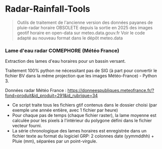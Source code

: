 # Radar-Rainfall-Tools
> Outils de traitement de l'ancienne version des données payanes de pluie-radar horaire
> OBSOLETE depuis la sortie en 2025 des images geotif horaire en open-data sur meteo.data.gouv.fr
> Voir le code adapté au nouveau format dans le dépôt meteo.data

### Lame d'eau radar COMEPHORE (Météo France)
Extraction des lames d'eau horaires pour un bassin versant.

Traitement 100% python ne nécessitant pas de SIG (à part pour convertir le fichier BV dans la même projection que les images Météo-France) - Python 3.

Données radar Météo France : https://donneespubliques.meteofrance.fr/?fond=produit&id_produit=291&id_rubrique=34

- Ce script traite tous les fichiers gtif contenus dans le dossier choisi (par exemple une année entière, avec 1 fichier par heure)
- Pour chaque pas de temps (chaque fichier raster), la lame moyenne est calculée pour les pixels à l'intérieur du polygone défini dans le fichier vecteur fourni.
- La série chronologique des lames horaires est enregistrée dans un fichier texte au format du logiciel GRP: 2 colonnes date (yymmddhh) + Pluie (mm), séparées par un point-virgule.
